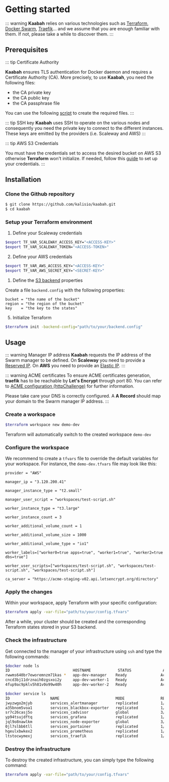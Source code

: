 # Getting started

::: warning 
**Kaabah** relies on various technologies such as [Terraform](https://www.terraform.io/), [Docker Swarm](https://docs.docker.com/engine/swarm/), [Traefik](https://portainer.io)... and we assume that you are enough familiar with them. If not, please take a while to discover them.
:::

## Prerequisites

::: tip Certificate Authority

**Kaabah** ensures TLS authentication for Docker daemon and requires a Certificate Authority (CA). More precisely, to use **Kaabah**, you need the following files:
- the CA private key
- the CA public key
- the CA passphrase file

You can use the following [script](https://gist.github.com/cnouguier/c5cb4ba99ad45bced4476e2d175342a1) to create the required files. 
:::

::: tip SSH key
**Kaabah** uses SSH to operate on the various nodes and consequently you need the private key to connect to the different instances. These keys are emitted by the providers (i.e. Scaleway and AWS)
:::

::: tip AWS S3 Credentials

You must have the credentials set to access the desired bucket on AWS S3 otherwise **Terraform** won't initialize. 
If needed, follow this [guide](https://docs.aws.amazon.com/sdk-for-java/v1/developer-guide/setup-credentials.html) to set up your credentials. 
::: 

## Installation

### Clone the Github repository

```bash
$ git clone https://github.com/kalisio/kaabah.git
$ cd kaabah
```

### Setup your Terraform environment

1. Define your Scaleway credentials

```bash
$export TF_VAR_SCALEWAY_ACCESS_KEY="<ACCESS-KEY>"
$export TF_VAR_SCALEWAY_TOKEN="<ACCESS-TOKEN>" 
```

2. Define your AWS credentials

```bash
$export TF_VAR_AWS_ACCESS_KEY="<ACCESS-KEY>"
$export TF_VAR_AWS_SECRET_KEY="<SECRET-KEY>" 
```

1. Define the [S3 backend](https://www.terraform.io/docs/backends/types/s3.html) properties 

Create a file `backend.config` with the following properties:
```
bucket = "the name of the bucket"
region = "the region of the bucket"
key    = "the key to the states"
```

5. Initialize Terraform

```bash
$terraform init -backend-config="path/to/your/backend.config"
```

## Usage

::: warning Manager IP address
**Kaabah** requests the IP address of the Swarm manager to be defined. On **Scaleway** you need to provide a [Reserved IP](https://www.scaleway.com/docs/deal-with-private-reserved-ips/#-Create-and-attach-a-reserved-IP-address). On **AWS** you need to provide an [Elastic IP](https://docs.aws.amazon.com/AWSEC2/latest/UserGuide/elastic-ip-addresses-eip.html). 
:::

::: warning ACME certificates
To ensure ACME certificates generation, **traefik** has to be reachable by **Let's Encrypt** through port 80. You can refer to [ACME configuration (httpChallenge)](https://docs.traefik.io/configuration/acme/#httpchallenge) for further information. 

Please take care your DNS is correctly configured. A **A Record** should map your domain to the Swarm manager IP address.
:::

### Create a workspace

```bash
$terraform workspace new demo-dev
```

Terraform will automatically switch to the created workspace `demo-dev`

### Configure the workspace

We recommend to create a `tfvars` file to override the default variables for your workspace. For instance, the `demo-dev.tfvars` file may look like this:

```text
provider = "AWS"

manager_ip = "3.120.200.41"

manager_instance_type = "t2.small"

manager_user_script = "workspaces/test-script.sh"

worker_instance_type = "t3.large"

worker_instance_count = 3

worker_additional_volume_count = 1

worker_additional_volume_size = 1000

worker_additional_volume_type = "io1"

worker_labels=["worker0=true apps=true", "worker1=true", "worker2=true dbs=true"]

worker_user_scripts=["workspaces/test-script.sh", "workspaces/test-script.sh", "workspaces/test-script.sh"]

ca_server = "https://acme-staging-v02.api.letsencrypt.org/directory"
```

### Apply the changes

Within your workspace, apply Terraform with your specific configuration:

```bash
$terraform apply -var-file="path/to/your/config.tfvars"
```

After a while, your cluster should be created and the corresponding Terraform states stored in your S3 backend.

### Check the infrastructure

Get connected to the manager of your infrastructure using `ssh` and type the following commands:

```bash
$docker node ls
ID                            HOSTNAME            STATUS              AVAILABILITY        MANAGER STATUS      ENGINE VERSION
rwwms640br7eworemnzm71kas *   app-dev-manager    Ready               Active              Leader              18.03.1-ce
cncd3bj11drznaih0zgsxoi2y     app-dev-worker-1   Ready               Active                                  18.03.1-ce
4fup9ac9pklv5h81v0o99w40h     app-dev-worker-2   Ready               Active                                  18.03.1-ce
```

```bash
$docker service ls
ID                  NAME                         MODE                REPLICAS            IMAGE                           PORTS
jwyzwgo2mjyb        services_alertmanager        replicated          1/1                 prom/alertmanager:latest
a35bnom5voa1        services_blackbox-exporter   replicated          1/1                 prom/blackbox-exporter:latest
sr7c26casj5o        services_cadvisor            global              3/3                 google/cadvisor:latest          *:8081->8080/tcp
yp94tsujdftq        services_grafana             replicated          1/1                 grafana/grafana:latest
jql9o8nawlkm        services_node-exporter       global              3/3                 prom/node-exporter:latest
0jl7slbb6tll        services_portainer           replicated          1/1                 portainer/portainer:latest
hgeulxbwkex2        services_prometheus          replicated          1/1                 prom/prometheus:latest
ltstocwymexj        services_traefik             replicated          1/1                 traefik:latest
```

### Destroy the infrastructure

To destroy the created infrastructure, you can simply type the following command:

```bash
$terraform apply -var-file="path/to/your/config.tfvars"
```